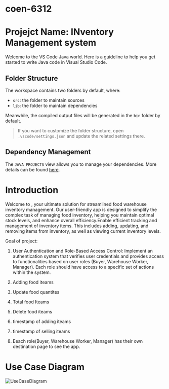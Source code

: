 # coen-6312 
# Projejct Name: INventory Management system

Welcome to the VS Code Java world. Here is a guideline to help you get started to write Java code in Visual Studio Code.

## Folder Structure

The workspace contains two folders by default, where:

- `src`: the folder to maintain sources
- `lib`: the folder to maintain dependencies

Meanwhile, the compiled output files will be generated in the `bin` folder by default.

> If you want to customize the folder structure, open `.vscode/settings.json` and update the related settings there.

## Dependency Management

The `JAVA PROJECTS` view allows you to manage your dependencies. More details can be found [here](https://github.com/microsoft/vscode-java-dependency#manage-dependencies).

# Introduction
Welcome to , your ultimate solution for streamlined food warehouse inventory management. Our user-friendly app is designed to simplify the complex task of managing food inventory, helping you maintain optimal stock levels, and enhance overall efficiency.Enable efficient tracking and management of inventory items. This includes adding, updating, and removing items from inventory, as well as viewing current inventory levels.

Goal of project:
1. User Authentication and Role-Based Access Control: Implement an authentication system that verifies user credentials and provides access to functionalities based on user roles (Buyer, Warehouse Worker, Manager). Each role should have access to a specific set of actions within the system.
2. Adding food iteams 

3. Update food quantites

4. Total food Iteams

5. Delete food iteams

6. timestamp of adding iteams

7. timestamp of selling iteams

8. Eeach role(Buyer, Warehouse Worker, Manager) has their own destination page to see the app.


# Use Case Diagram
![UseCaseDiagram](https://github.com/Toukir-Hasan/coen-6312/assets/115115021/ea6b7f05-703c-4860-9976-8f081868722f)

